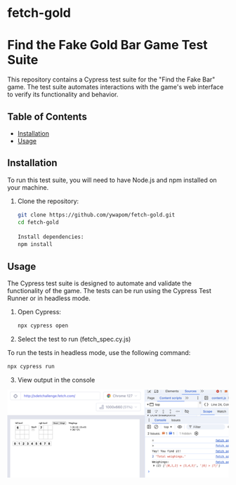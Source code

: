 # fetch-gold
# Find the Fake Gold Bar Game Test Suite

This repository contains a Cypress test suite for the "Find the Fake Bar" game. The test suite automates interactions with the game's web interface to verify its functionality and behavior.

## Table of Contents

- [Installation](#installation)
- [Usage](#usage)


## Installation

To run this test suite, you will need to have Node.js and npm installed on your machine.

1. Clone the repository:
   ```bash
   git clone https://github.com/ywapom/fetch-gold.git
   cd fetch-gold

   Install dependencies:
   npm install
   ```

## Usage

The Cypress test suite is designed to automate and validate the functionality of the game.
The tests can be run using the Cypress Test Runner or in headless mode.
1. Open Cypress:
   ```bash
   npx cypress open
   ```
2. Select the test to run (fetch_spec.cy.js)

To run the tests in headless mode, use the following command:
  ```bash
  npx cypress run
  ```

3. View output in the console

![alt text](https://github.com/ywapom/fetch-gold/blob/main/fetch.png?raw=true)
   
   

   

   
